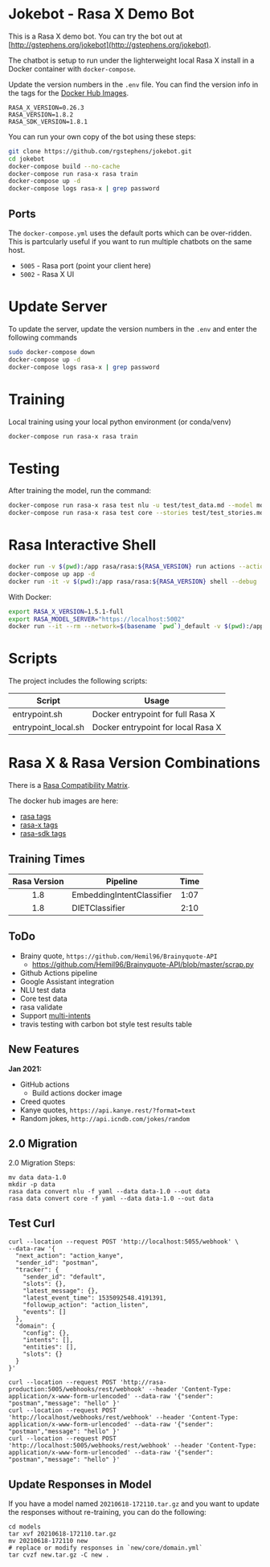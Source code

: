 # Jokebot - Rasa X Demo Bot

This is a Rasa X demo bot. You can try the bot out at [http://gstephens.org/jokebot](http://gstephens.org/jokebot).

The chatbot is setup to run under the lighterweight local Rasa X install in a Docker container with `docker-compose`.

Update the version numbers in the `.env` file. You can find the version info in the tags for the [Docker Hub Images](https://hub.docker.com/u/rasa).

```
RASA_X_VERSION=0.26.3
RASA_VERSION=1.8.2
RASA_SDK_VERSION=1.8.1
```

You can run your own copy of the bot using these steps:

```sh
git clone https://github.com/rgstephens/jokebot.git
cd jokebot
docker-compose build --no-cache
docker-compose run rasa-x rasa train
docker-compose up -d
docker-compose logs rasa-x | grep password
```

## Ports

The `docker-compose.yml` uses the default ports which can be over-ridden. This is partcularly useful if you want to run multiple chatbots on the same host.

- `5005` - Rasa port (point your client here)
- `5002` - Rasa X UI

# Update Server

To update the server, update the version numbers in the `.env` and enter the following commands

```sh
sudo docker-compose down
docker-compose up -d
docker-compose logs rasa-x | grep password
```

# Training

Local training using your local python environment (or conda/venv)

```sh
docker-compose run rasa-x rasa train
```

# Testing

After training the model, run the command:

```sh
docker-compose run rasa-x rasa test nlu -u test/test_data.md --model models/$(ls models)
docker-compose run rasa-x rasa test core --stories test/test_stories.md
```

# Rasa Interactive Shell

```sh
docker run -v $(pwd):/app rasa/rasa:${RASA_VERSION} run actions --actions actions.actions
docker-compose up app -d
docker run -it -v $(pwd):/app rasa/rasa:${RASA_VERSION} shell --debug
```

With Docker:

```sh
export RASA_X_VERSION=1.5.1-full
export RASA_MODEL_SERVER="https://localhost:5002"
docker run --it --rm --network=$(basename `pwd`)_default -v $(pwd):/app rasa/rasa:${RASA_X_VERSION} shell --model /app/models/$(ls models) --endpoints endpoints_local.yml
```

# Scripts

The project includes the following scripts:

| Script              | Usage                              |
| ------------------- | ---------------------------------- |
| entrypoint.sh       | Docker entrypoint for full Rasa X  |
| entrypoint_local.sh | Docker entrypoint for local Rasa X |

# Rasa X & Rasa Version Combinations

There is a [Rasa Compatibility Matrix](https://rasa.com/docs/rasa-x/changelog/compatibility-matrix/).

The docker hub images are here:

- [rasa tags](https://hub.docker.com/r/rasa/rasa/tags)
- [rasa-x tags](https://hub.docker.com/r/rasa/rasa-x/tags)
- [rasa-sdk tags](https://hub.docker.com/r/rasa/rasa-sdk/tags)

## Training Times

| Rasa Version | Pipeline                  | Time |
| :----------: | ------------------------- | :--: |
|     1.8      | EmbeddingIntentClassifier | 1:07 |
|     1.8      | DIETClassifier            | 2:10 |

## ToDo

- Brainy quote, `https://github.com/Hemil96/Brainyquote-API`
  - https://github.com/Hemil96/Brainyquote-API/blob/master/scrap.py
- Github Actions pipeline
- Google Assistant integration
- NLU test data
- Core test data
- rasa validate
- Support [multi-intents](https://blog.rasa.com/how-to-handle-multiple-intents-per-input-using-rasa-nlu-tensorflow-pipeline/?_ga=2.50044902.1771157212.1575170721-2034915719.1563294018)
- travis testing with carbon bot style test results table

## New Features

**Jan 2021:**

- GitHub actions
  - Build actions docker image
- Creed quotes
- Kanye quotes, `https://api.kanye.rest/?format=text`
- Random jokes, `http://api.icndb.com/jokes/random`

## 2.0 Migration

2.0 Migration Steps:

```
mv data data-1.0
mkdir -p data
rasa data convert nlu -f yaml --data data-1.0 --out data
rasa data convert core -f yaml --data data-1.0 --out data
```

## Test Curl

```
curl --location --request POST 'http://localhost:5055/webhook' \
--data-raw '{      
  "next_action": "action_kanye",
  "sender_id": "postman",
  "tracker": {
    "sender_id": "default",
    "slots": {},
    "latest_message": {},
    "latest_event_time": 1535092548.4191391,
    "followup_action": "action_listen",
    "events": []
  },
  "domain": {
    "config": {},
    "intents": [],
    "entities": [],
    "slots": {}
  }
}'
```

```
curl --location --request POST 'http://rasa-production:5005/webhooks/rest/webhook' --header 'Content-Type: application/x-www-form-urlencoded' --data-raw '{"sender": "postman","message": "hello" }'
curl --location --request POST 'http://localhost/webhooks/rest/webhook' --header 'Content-Type: application/x-www-form-urlencoded' --data-raw '{"sender": "postman","message": "hello" }'
curl --location --request POST 'http://localhost:5005/webhooks/rest/webhook' --header 'Content-Type: application/x-www-form-urlencoded' --data-raw '{"sender": "postman","message": "hello" }'
```

## Update Responses in Model

If you have a model named `20210618-172110.tar.gz` and you want to update the responses without re-training, you can do the following:

```
cd models
tar xvf 20210618-172110.tar.gz
mv 20210618-172110 new
# replace or modify responses in `new/core/domain.yml`
tar cvzf new.tar.gz -C new .
```